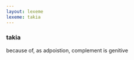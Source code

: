 ```yaml
---
layout: lexeme
lexeme: takia
---
```


###  takia 
because of, as adpoistion, complement is genitive

